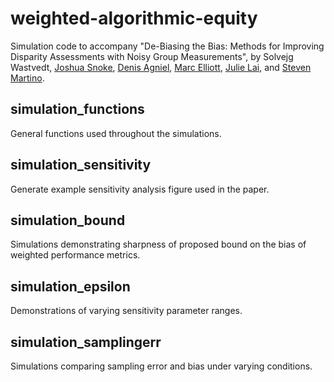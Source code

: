 # weighted-algorithmic-equity
Simulation code to accompany "De-Biasing the Bias: Methods for Improving Disparity Assessments with Noisy Group Measurements", by Solvejg Wastvedt, [Joshua Snoke](https://www.rand.org/about/people/s/snoke_joshua.html), [Denis Agniel](https://www.rand.org/about/people/a/agniel_denis.html), [Marc Elliott](https://www.rand.org/about/people/e/elliott_marc_n.html), [Julie Lai](https://www.rand.org/pubs/authors/l/lai_julie.html), and [Steven Martino](https://www.rand.org/about/people/m/martino_steven_c.html). 

## simulation_functions
General functions used throughout the simulations.

## simulation_sensitivity
Generate example sensitivity analysis figure used in the paper.

## simulation_bound
Simulations demonstrating sharpness of proposed bound on the bias of weighted performance metrics.

## simulation_epsilon
Demonstrations of varying sensitivity parameter ranges.

## simulation_samplingerr
Simulations comparing sampling error and bias under varying conditions.
